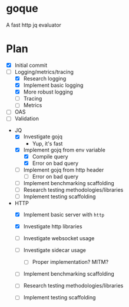 # goque

A fast http jq evaluator

# Plan

- [x] Initial commit
- [ ] Logging/metrics/tracing
    - [x] Research logging
    - [x] Implement basic logging
    - [x] More robust logging
    - [ ] Tracing
    - [ ] Metrics
- [ ] OAS
- [ ] Validation
- JQ
    - [x] Investigate gojq
        - Yup, it's fast
    - [x] Implement gojq from env variable
        - [x] Compile query
        - [x] Error on bad query
    - [ ] Implement gojq from http header
        - [ ] Error on bad query
    - [ ] Implement benchmarking scaffolding 
    - [ ] Research testing methodologies/libraries
    - [ ] Implement testing scaffolding
- HTTP
    - [x] Implement basic server with `http`
    - [x] Investigate http libraries
    - [ ] Investigate websocket usage
    - [ ] Investigate sidecar usage
        - [ ] Proper implementation? MITM?
    - [ ] Implement benchmarking scaffolding 
    - [ ] Research testing methodologies/libraries
    - [ ] Implement testing scaffolding
    